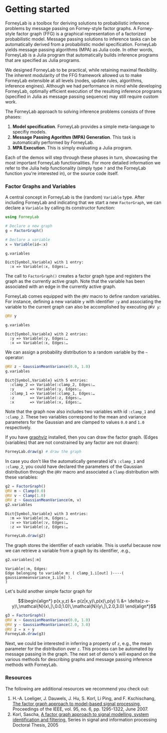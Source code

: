# Getting started

ForneyLab is a toolbox for deriving solutions to probabilistic inference problems by message passing on Forney-style factor graphs. A Forney-style factor graph (FFG) is a graphical representation of a factorized probabilistic model. Message passing solutions to inference tasks can be automatically derived from a probabilistic model specification. ForneyLab yields message passing algorithms (MPA) as Julia code. In other words, ForneyLab is a Julia program that automatically builds inference programs that are specified as Julia programs.

We designed ForneyLab to be practical, while retaining maximal flexibility. The inherent modularity of the FFG framework allowed us to make ForneyLab extensible at all levels (nodes, update rules, algorithms, inference engines). Although we had performance in mind while developing ForneyLab, optimally efficient execution of the resulting inference programs (specified in Julia as message passing sequence) may still require custom work.  

The ForneyLab approach to solving inference problems consists of three phases:

1. **Model specification**. ForneyLab provides a simple meta-language to specifiy models.
2. **Message Passing Agorithm (MPA) Generation**. This task is automatically performed by ForneyLab.
3. **MPA Execution**. This is simply evaluating a Julia program.

Each of the demos will step through these phases in turn, showcasing the most important ForneyLab functionalities. For more detailed information we refer to the Julia help functionality (simply type `?` and the ForneyLab function you're interested in), or the source code itself.

### Factor Graphs and Variables

A central concept in ForneyLab is the (random) `Variable` type. After including ForneyLab and indicating that we start a new `FactorGraph`, we can declare a `Variable` by calling its constructor function:


```julia
using ForneyLab

# Declare a new graph
g = FactorGraph()

# Declare a variable
x = Variable(id=:x)

g.variables
```




    Dict{Symbol,Variable} with 1 entry:
      :x => Variable(:x, Edges:…



The call to `FactorGraph()` creates a factor graph type and registers the graph as the currently active graph. Note that the variable has been associated with an edge in the currently active graph.

ForneyLab comes equipped with the `@RV` macro to define random variables. For instance, defining a new variable `y` with identifier `:y` and associating the variable to the current graph can also be accomplished by executing `@RV y`:


```julia
@RV y

g.variables
```




    Dict{Symbol,Variable} with 2 entries:
      :y => Variable(:y, Edges:…
      :x => Variable(:x, Edges:…



We can assign a probability distribution to a random variable by the `~` operator:


```julia
@RV z ~ GaussianMeanVariance(0.0, 1.0)
g.variables
```




    Dict{Symbol,Variable} with 5 entries:
      :clamp_2 => Variable(:clamp_2, Edges:…
      :y       => Variable(:y, Edges:…
      :clamp_1 => Variable(:clamp_1, Edges:…
      :z       => Variable(:z, Edges:…
      :x       => Variable(:x, Edges:…



Note that the graph now also includes two variables with id `:clamp_1` and `:clamp_2`. These two variables correspond to the mean and variance parameters for the Gaussian and are clamped to values `0.0` and `1.0` respectively.

If you have [graphviz](https://www.graphviz.org/) installed, then you can draw the factor graph. (Edges (variables) that are not constrained by any factor are not drawn):


```julia
ForneyLab.draw(g) # draw the graph
```



In case you don't like the automatically generated id's `:clamp_1` and `:clamp_2`, you could have declared the parameters of the Gaussian distribution through the `@RV` macro and associated a `Clamp` distribution with these variables:


```julia
g2 = FactorGraph()
@RV m ~ Clamp(0.0)
@RV v ~ Clamp(1.0)
@RV z ~ GaussianMeanVariance(m, v)
g2.variables
```




    Dict{Symbol,Variable} with 3 entries:
      :m => Variable(:m, Edges:…
      :v => Variable(:v, Edges:…
      :z => Variable(:z, Edges:…




```julia
ForneyLab.draw(g2)
```




The graph stores the identifier of each variable. This is useful because now we can retrieve a variable from a graph by its identifier, .e.g.,


```julia
g2.variables[:m]
```




    Variable(:m, Edges:
    Edge belonging to variable m: ( clamp_1.i[out] )----( gaussianmeanvariance_1.i[m] ).
    )



Let's build another simple factor graph for

$$\begin{align*}
p(x,y,z) &= p(z|x,y)\,p(x)\,p(y) \\
  &= \delta(z-x-y)\,\mathcal{N}(x\,|\,0.0,1.0)\,\mathcal{N}(y\,|\,2.0,3.0)
\end{align*}$$


```julia
g3 = FactorGraph()
@RV x ~ GaussianMeanVariance(0.0, 1.0)
@RV y ~ GaussianMeanVariance(2.0, 3.0)
@RV z = x + y
ForneyLab.draw(g3)
```



Next, we could be interested in inferring a property of `z`, e.g., the mean parameter for the distribution over `z`. This process can be automated by message passing in the graph. The next set of demo's will expand on the various methods for describing graphs and message passing inference methods with ForneyLab.

### Resources

The following are additional resources we recommend you check out:

1. H.-A. Loeliger, J. Dauwels, J. Hu, S. Korl, Li Ping, and F. Kschischang, [The factor graph approach to model-based signal processing](https://people.ee.ethz.ch/~papers/docu/aloe-jdau-juhu-skor-2007-1.pdf), Proceedings of the IEEE, vol. 95, no. 6, pp. 1295-1322, June 2007.
2. Korl, Sascha, [A factor graph approach to signal modelling, system identification and filtering](https://www.research-collection.ethz.ch/handle/20.500.11850/82737), Series in signal and information processing Doctoral Thesis, 2005
